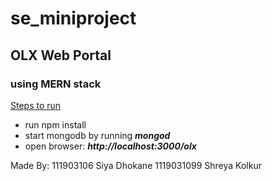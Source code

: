 # se_miniproject
## OLX Web Portal
### using MERN stack

[Steps to run](url)
* run npm install
* start mongodb by running ***mongod***
* open browser: ***http://localhost:3000/olx***

Made By:
111903106 Siya Dhokane
1119031099 Shreya Kolkur
